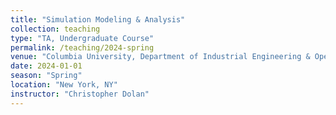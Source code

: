 ```yaml
---
title: "Simulation Modeling & Analysis"
collection: teaching
type: "TA, Undergraduate Course"
permalink: /teaching/2024-spring
venue: "Columbia University, Department of Industrial Engineering & Operations Research"
date: 2024-01-01
season: "Spring"
location: "New York, NY"
instructor: "Christopher Dolan" 
---
```

